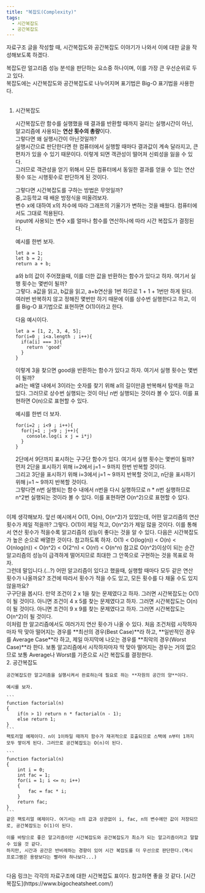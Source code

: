 ```yaml
---
title: "복잡도(Complexity)"
tags:
  - 시간복잡도
  - 공간복잡도
---
```


자료구조 글을 작성할 때, 시간복잡도와 공간복잡도 이야기가 나와서 이에 대한 글을 작성해보도록 하겠다.  

복잡도란 얼고리즘 성능 분석을 판단하는 요소중 하나이며, 이를 가장 큰 우선순위로 두고 있다.  
복잡도에는 시간복잡도와 공간복잡도로 나누어지며 표기법은 Big-O 표기법을 사용한다.  
<br>

1. 시간복잡도  

    시간복잡도란 함수를 실행했을 때 결과를 반환할 때까지 걸리는 실행시간이 아닌, 알고리즘에 사용되는 **연산 횟수의 총량**이다.  
    그렇다면 왜 실행시간이 아닌것일까?  
    실행시간으료 판단한다면 한 컴퓨터에서 실행할 때마다 결과값이 계속 달라지고, 큰 편차가 있을 수 있기 때문이다. 이렇게 되면 객관성이 떨어져 신뢰성을 잃을 수 있다.  
    그러므로 객관성을 얻기 위해서 모든 컴퓨터에서 동일한 결과를 얻을 수 있는 연산횟수 또는 시행횟수로 판단하게 된 것이다.  

    그렇다면 시간복잡도를 구하는 방법은 무엇일까?  
    중,고등학교 때 배운 방정식을 떠올려보자.  
    변수 x에 대하여 x의 차수에 따라 그래프의 기울기가 변하는 것을 배웠다. 컴퓨터에서도 그대로 적용된다.  
    input에 사용되는 변수 x를 얼마나 함수를 연산하나에 따라 시간 복잡도가 결정된다.  

    예시를 한번 보자.  

    ```
    let a = 1;
    let b = 2;
    return a + b;
    ```
    a와 b의 값이 주어졌을때, 이를 더한 값을 반환하는 함수가 있다고 하자. 여기서 실행 횟수는 몇번이 될까?  
    그렇다. a값을 읽고, b값을 읽고, a+b연산을 1번 하므로 1 + 1 + 1번만 하게 된다.  
    여러번 반복하지 않고 정해진 몇번만 하기 때문에 이를 상수번 실행한다고 하고, 이를 Big-O 표기법으로 표현하면 O(1)이라고 한다.  

    다음 예시이다.  

    ```
    let a = [1, 2, 3, 4, 5];
    for(i=0 ; i<a.length ; i++){
      if(a[i] === 3){
        return 'good'
      }
    }
    ```
    이렇게 3을 찾으면 good을 반환하는 함수가 있다고 하자. 여기서 실행 횟수는 몇번이 될까?  
    a라는 배열 내에서 3이라는 숫자를 찾기 위해 a의 길이만큼 반복해서 탐색을 하고 있다. 그러므로 상수번 실행되는 것이 아닌 n번 실행되는 것이라 볼 수 있다. 이를 표현하면 O(n)으로 표현할 수 있다.  

    예시를 한번 더 보자.  

    ```
    for(i=2 ; i<9 ; i++){
      for(j=1 ; j<9 ; j++){
        console.log(i x j = i*j)
      }
    }
    ```
    2단에서 9단까지 표시하는 구구단 함수가 있다. 여기서 실행 횟수는 몇번이 될까?  
    먼저 2단을 표시하기 위해 i=2에서 j=1 ~ 9까지 한번 반복할 것이다.  
    그리고 3단을 표시하기 위해 i=3에서 j=1 ~ 9까지 반복할 것이고, n단을 표시하기 위해 j=1 ~ 9까지 반복할 것이다.  
    그렇다면 n번 실행되는 함수 내에서 n번을 다시 실행하므로 n * n번 실행하므로 n^2번 실행되는 것이라 볼 수 있다. 이를 표현하면 O(n^2)으로 표현할 수 있다.  
<br>
    이제 생각해보자. 앞선 예시에서 O(1), O(n), O(n^2)가 있었는데, 어떤 알고리즘의 연산 횟수가 제일 적을까? 그렇다. O(1)이 제일 적고, O(n^2)가 제일 많을 것이다.  
    이를 통해서 연산 횟수가 적을수록 알고리즘의 성능이 좋다는 것을 알 수 있다.  
    다음은 시간복잡도가 높은 순으로 배열한 것이다. 참고하도록 하자.  
    O(1) < O(log(n)) < O(n) < O(nlog(n)) < O(n^2) < O(2^n) < O(n!) < O(n^n)  
    참고로 O(n^2)이상이 되는 순간 알고리즘의 성능이 급격하게 떨어지므로 최대한 그 안쪽으로 구현하는 것을 목표로 하자.  
<br>
    그런데 말입니다.(...?)  
    어떤 알고리즘이 있다고 했을때, 실행할 때마다 모두 같은 연산 횟수가 나올까요?  
    조건에 따라서 횟수가 적을 수도 있고, 모든 횟수를 다 채울 수도 있지 않을까요?  
<br>
    구구단을 봅시다.  
    만약 조건이 2 x 1을 찾는 문제였다고 하자. 그러면 시간복잡도는 O(1)이 될 것이다.  
    아니면 조건이 4 x 5를 찾는 문제였다고 하자. 그러면 시간복잡도는 O(n)이 될 것이다.  
    아니면 조건이 9 x 9를 찾는 문제였다고 하자. 그러면 시간복잡도는 O(n^2)이 될 것이다.  
<br>
    이처럼 한 알고리즘에서도 여러가지 연산 횟수가 나올 수 있다.  
    처음 조건처럼 시작하자마자 딱 맞아 떨어지는 경우를 **최선의 경우(Best Case)**라 하고,  
    **일반적인 경우를 Average Case**라 하고, 제일 마지막에 나오는 경우를 **최악의 경우(Worst Case)**라 한다.  
    보통 알고리즘에서 시작하자마자 딱 맞아 떨어지는 경우는 거의 없으므로 보통 Average나 Worst를 기준으로 시간 복잡도를 결정한다.  
<br>
2. 공간복잡도  

    공간복잡도란 알고리즘을 실행시켜서 완료하는데 필요로 하는 **자원의 공간의 양**이다.  

    예시를 보자.  

    ```
    function factorial(n)
    {
        if(n > 1) return n * factorial(n - 1);
        else return 1;
    }
    ```
    팩토리얼 예제이다. n이 1이하일 때까지 함수가 재귀적으로 호출되므로 스택에 n부터 1까지 모두 쌓이게 된다. 그러므로 공간복잡도는 O(n)이 된다.  

    ```
    function factorial(n)
    {
        int i = 0;
        int fac = 1;
        for(i = 1; i <= n; i++)
        {
            fac = fac * i;
        }
        return fac;
    }
    ```
    같은 팩토리얼 예제이다. 여기서는 n의 값과 상관없이 i, fac, n의 변수에만 값이 저장되므로, 공간복잡도는 O(1)이 된다.  

    이를 바탕으로 좋은 알고리즘이란 시간복잡도와 공간복잡도가 최소가 되는 알고리즘이라고 말할 수 있을 것 같다.  
    하지만, 시간과 공간은 반비례하는 경향이 있어 시간 복잡도를 더 우선으로 판단한다.(역시 프로그램은 용량보다는 빨라야 하나보다...)  

<br>
다음 링크는 각각의 자료구조에 대한 시간복잡도 표이다. 참고하면 좋을 것 같다.  
[시간복잡도](https://www.bigocheatsheet.com/)
